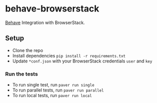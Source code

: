 # behave-browserstack

[Behave](http://pythonhosted.org/behave/) Integration with BrowserStack.

## Setup

- Clone the repo
- Install dependencies `pip install -r requirements.txt`
- Update `*conf.json` with your BrowserStack credentials `user` and `key`

### Run the tests

- To run single test, run `paver run single`
- To run parallel tests, run `paver run parallel`
- To run local tests, run `paver run local`

